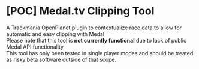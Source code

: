 # [POC] Medal.tv Clipping Tool

A Trackmania OpenPlanet plugin to contextualize race data to allow for automatic and easy clipping with Medal
<br>Please note that this tool is **not currently functional** due to lack of public Medal API functionality
<br>This tool has only been tested in single player modes and should be treated as risky beta software outside of that scope.